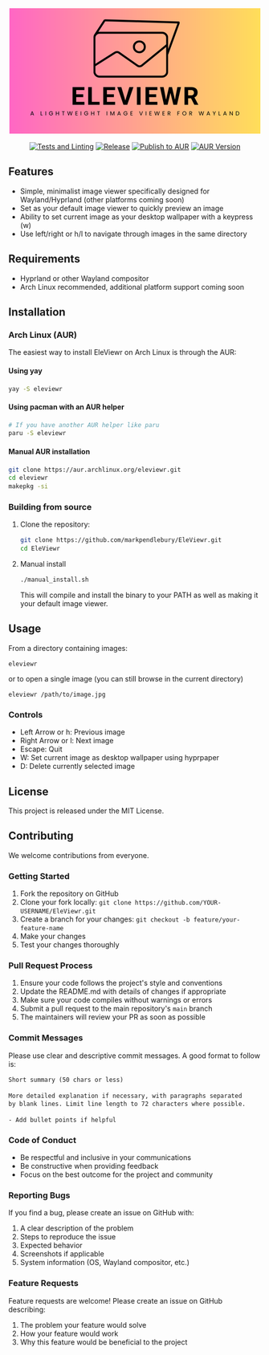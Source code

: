 <div align="center">
  <img src="images/logo.png" alt="EleViewr Logo">
  
  [![Tests and Linting](https://github.com/markpendlebury/EleViewr/actions/workflows/test_and_linting.yml/badge.svg)](https://github.com/markpendlebury/EleViewr/actions/workflows/test_and_linting.yml) [![Release](https://github.com/markpendlebury/EleViewr/actions/workflows/release.yml/badge.svg)](https://github.com/markpendlebury/EleViewr/actions/workflows/release.yml) [![Publish to AUR](https://github.com/markpendlebury/EleViewr/actions/workflows/aur-publish.yml/badge.svg)](https://github.com/markpendlebury/EleViewr/actions/workflows/aur-publish.yml) [![AUR Version](https://img.shields.io/aur/version/eleviewr)](https://aur.archlinux.org/packages/eleviewr)
</div>


## Features

- Simple, minimalist image viewer specifically designed for Wayland/Hyprland (other platforms coming soon)
- Set as your default image viewer to quickly preview an image
- Ability to set current image as your desktop wallpaper with a keypress (w)
- Use left/right or h/l to navigate through images in the same directory


## Requirements

- Hyprland or other Wayland compositor
- Arch Linux recommended, additional platform support coming soon

## Installation

### Arch Linux (AUR)

The easiest way to install EleViewr on Arch Linux is through the AUR:

#### Using yay
```bash
yay -S eleviewr
```

#### Using pacman with an AUR helper
```bash
# If you have another AUR helper like paru
paru -S eleviewr
```

#### Manual AUR installation
```bash
git clone https://aur.archlinux.org/eleviewr.git
cd eleviewr
makepkg -si
```

### Building from source

1. Clone the repository:
   ```bash
   git clone https://github.com/markpendlebury/EleViewr.git
   cd EleViewr
   ```

2. Manual install
   ```bash
   ./manual_install.sh
   ```
   This will compile and install the binary to your PATH as well as making it your default image viewer.

## Usage

From a directory containing images: 

```
eleviewr 

```
or to open a single image (you can still browse in the current directory) 

```
eleviewr /path/to/image.jpg
```

### Controls

- Left Arrow or h: Previous image
- Right Arrow or l: Next image
- Escape: Quit
- W: Set current image as desktop wallpaper using hyprpaper
- D: Delete currently selected image

## License

This project is released under the MIT License.

## Contributing

We welcome contributions from everyone.

### Getting Started

1. Fork the repository on GitHub
2. Clone your fork locally: `git clone https://github.com/YOUR-USERNAME/EleViewr.git`
3. Create a branch for your changes: `git checkout -b feature/your-feature-name`
4. Make your changes
5. Test your changes thoroughly

### Pull Request Process

1. Ensure your code follows the project's style and conventions
2. Update the README.md with details of changes if appropriate
3. Make sure your code compiles without warnings or errors
4. Submit a pull request to the main repository's `main` branch
5. The maintainers will review your PR as soon as possible

### Commit Messages

Please use clear and descriptive commit messages. A good format to follow is:

```
Short summary (50 chars or less)

More detailed explanation if necessary, with paragraphs separated
by blank lines. Limit line length to 72 characters where possible.

- Add bullet points if helpful
```

### Code of Conduct

- Be respectful and inclusive in your communications
- Be constructive when providing feedback
- Focus on the best outcome for the project and community

### Reporting Bugs

If you find a bug, please create an issue on GitHub with:

1. A clear description of the problem
2. Steps to reproduce the issue
3. Expected behavior
4. Screenshots if applicable
5. System information (OS, Wayland compositor, etc.)

### Feature Requests

Feature requests are welcome! Please create an issue on GitHub describing:

1. The problem your feature would solve
2. How your feature would work
3. Why this feature would be beneficial to the project